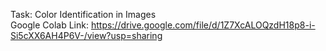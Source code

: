 Task: Color Identification in Images  
Google Colab Link: https://drive.google.com/file/d/1Z7XcALOQzdH18p8-i-Si5cXX6AH4P6V-/view?usp=sharing
